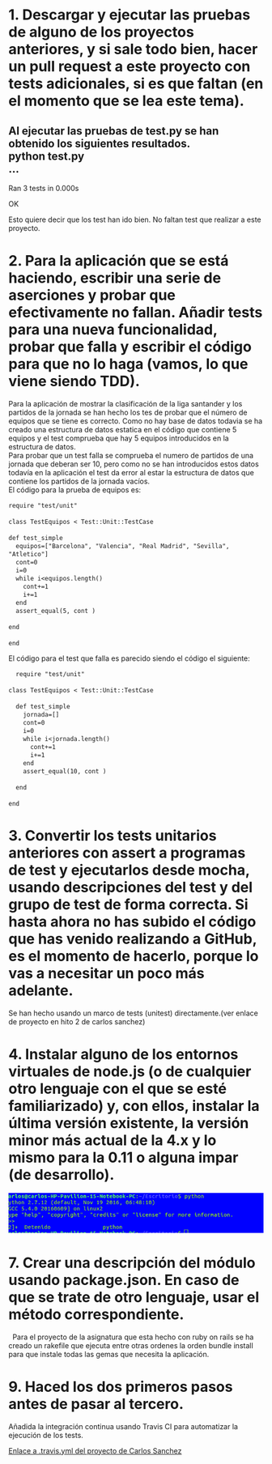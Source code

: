# 1. Descargar y ejecutar las pruebas de alguno de los proyectos anteriores, y si sale todo bien, hacer un pull request a este proyecto con tests adicionales, si es que faltan (en el momento que se lea este tema).  
Al ejecutar las pruebas de test.py se han obtenido los siguientes resultados.  
python test.py  
...  
----------------------------------------------------------------------  
Ran 3 tests in 0.000s  
  
OK  

Esto quiere decir que los test han ido bien. No faltan test que realizar a este proyecto.

# 2. Para la aplicación que se está haciendo, escribir una serie de aserciones y probar que efectivamente no fallan. Añadir tests para una nueva funcionalidad, probar que falla y escribir el código para que no lo haga (vamos, lo que viene siendo TDD).  
Para la aplicación de mostrar la clasificación de la liga santander y los partidos de la jornada se han hecho los tes de probar que el número de equipos que se tiene es correcto. Como no hay base de datos todavia se ha creado una estructura de datos estatica en el código que contiene 5 equipos y el test comprueba que hay 5 equipos introducidos en la estructura de datos.  
Para probar que un test falla se comprueba el numero de partidos de una jornada que deberan ser 10, pero como no se han introducidos estos datos todavía en la aplicación el test da error al estar la estructura de datos que contiene los partidos de la jornada vacíos.  
El código para la prueba de equipos es: 
  ~~~
require "test/unit"  
  
class TestEquipos < Test::Unit::TestCase  
  
  def test_simple  
    equipos=["Barcelona", "Valencia", "Real Madrid", "Sevilla", "Atletico"]  
  	cont=0  
    i=0  
    while i<equipos.length()  
      cont+=1  
      i+=1  
    end  
    assert_equal(5, cont )  
  
  end  
  
end  
~~~  
El código para el test que falla es parecido siendo el código el siguiente:
~~~  
  require "test/unit"  
  
class TestEquipos < Test::Unit::TestCase  
  
  def test_simple  
    jornada=[]  
  	cont=0  
    i=0  
    while i<jornada.length()  
      cont+=1  
      i+=1  
    end  
    assert_equal(10, cont )  
  
  end  
  
end  
~~~  
  
# 3. Convertir los tests unitarios anteriores con assert a programas de test y ejecutarlos desde mocha, usando descripciones del test y del grupo de test de forma correcta. Si hasta ahora no has subido el código que has venido realizando a GitHub, es el momento de hacerlo, porque lo vas a necesitar un poco más adelante.  
  
Se han hecho usando un marco de tests (unitest) directamente.(ver enlace de proyecto en hito 2 de carlos sanchez)
  
# 4. Instalar alguno de los entornos virtuales de node.js (o de cualquier otro lenguaje con el que se esté familiarizado) y, con ellos, instalar la última versión existente, la versión minor más actual de la 4.x y lo mismo para la 0.11 o alguna impar (de desarrollo).  
  
  ![Entorno Python](entornoPython.png "Entorno python")  
  
# 7. Crear una descripción del módulo usando package.json. En caso de que se trate de otro lenguaje, usar el método correspondiente.  
  
   Para el proyecto de la asignatura que esta hecho con ruby on rails se ha creado un rakefile que ejecuta entre otras ordenes la orden bundle install para que instale todas las gemas que necesita la aplicación.  
  
  # 9. Haced los dos primeros pasos antes de pasar al tercero.    
  
Añadida la integración continua usando Travis CI para automatizar la ejecución de los tests.  
  
[Enlace a .travis.yml del proyecto de Carlos Sanchez](https://github.com/CharlySM/Proyecto-IV/blob/master/.travis.yml)  
